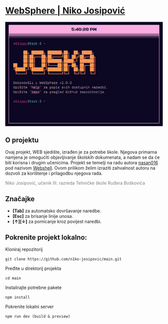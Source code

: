 # [WebSphere | Niko Josipović](https://joska.vercel.app/)

<div align="center">
  <img alt="banner" src="https://github.com/n1ko-josipovic/main/blob/main/res/banner.png">
</div>

## O projektu
  Ovaj projekt, WEB sjedište, izrađen je za potrebe škole. Njegova primarna namjena je omogućiti objavljivanje školskih dokumenata, a nadam se da će biti korisna i drugim učenicima.
Projekt se temelji na radu autora <a href="https://github.com/nasan016">nasan016</a> pod nazivom <a href="https://github.com/nasan016/webshell">Webshell</a>.
Ovom prilikom želim izraziti zahvalnost autoru na dozvoli za korištenje i prilagodbu njegova rada.

<span style="color:grey">Niko Josipović, učenik III. razreda Tehničke škole Ruđera Boškovića</span>

## Značajke
* **[Tab]** za automatsko dovršavanje naredbe.
* **[Esc]** za brisanje linije unosa.
* **[↑][↓]** za pomicanje kroz povijest naredbi.

## Pokrenite projekt lokalno:
Kloniraj repozitorij
```shell
git clone https://github.com/n1ko-josipovic/main.git
```
Pređite u direktorij projekta
```shell
cd main
```
Instalirajte potrebne pakete
```shell
npm install
```
Pokrenite lokalni server
```shell
npm run dev (build & preview)
```
